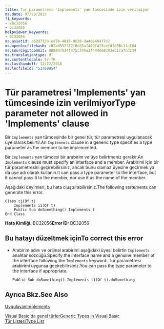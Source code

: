 ```yaml
---
title: Tür parametresi 'Implements' yan tümcesinde izin verilmiyor
ms.date: 07/20/2015
f1_keywords:
- vbc32056
- bc32056
helpviewer_keywords:
- BC32056
ms.assetid: a62d773b-e878-4817-8638-da49849477d7
ms.openlocfilehash: c87ad552f77f8d65a7440f4f3cefdfd86c3fdf04
ms.sourcegitcommit: 0888d7b24f475c346a3f444de8d83ec1ca7cd234
ms.translationtype: MT
ms.contentlocale: tr-TR
ms.lasthandoff: 12/22/2018
ms.locfileid: "53769954"
---
```

# <a name="type-parameter-not-allowed-in-implements-clause"></a><span data-ttu-id="2d293-102">Tür parametresi 'Implements' yan tümcesinde izin verilmiyor</span><span class="sxs-lookup"><span data-stu-id="2d293-102">Type parameter not allowed in 'Implements' clause</span></span>
<span data-ttu-id="2d293-103">Bir `Implements` yan tümcesinde bir genel tür, tür parametresi uygulanacak üye olarak belirtir.</span><span class="sxs-lookup"><span data-stu-id="2d293-103">An `Implements` clause in a generic type specifies a type parameter as the member to be implemented.</span></span>  
  
 <span data-ttu-id="2d293-104">Bir `Implements` yan tümcesi bir arabirim ve üye belirtmeniz gerekir.</span><span class="sxs-lookup"><span data-stu-id="2d293-104">An `Implements` clause must specify an interface and a member.</span></span> <span data-ttu-id="2d293-105">Arabirimi için bir tür parametresini geçirebilirsiniz, ancak bunu olamaz üyesine geçirmek ya da üye adı olarak kullanın.</span><span class="sxs-lookup"><span data-stu-id="2d293-105">It can pass a type parameter to the interface, but it cannot pass it to the member, nor use it as the name of the member.</span></span>  
  
 <span data-ttu-id="2d293-106">Aşağıdaki deyimleri, bu hata oluşturabilirsiniz.</span><span class="sxs-lookup"><span data-stu-id="2d293-106">The following statements can generate this error.</span></span>  
  
```  
Class c1(Of t)  
    Implements i1(Of t)  
    Public Sub doSomething() Implements t  
End Class  
```  
  
 <span data-ttu-id="2d293-107">**Hata Kimliği:** BC32056</span><span class="sxs-lookup"><span data-stu-id="2d293-107">**Error ID:** BC32056</span></span>  
  
## <a name="to-correct-this-error"></a><span data-ttu-id="2d293-108">Bu hatayı düzeltmek için</span><span class="sxs-lookup"><span data-stu-id="2d293-108">To correct this error</span></span>  
  
-   <span data-ttu-id="2d293-109">Arabirim adını ve orijinal arabirimi aşağıdaki üyesi belirtin `Implements` anahtar sözcüğü.</span><span class="sxs-lookup"><span data-stu-id="2d293-109">Specify the interface name and a genuine member of the interface following the `Implements` keyword.</span></span> <span data-ttu-id="2d293-110">Tür parametresi arabirimi uygunsa geçirebilirsiniz.</span><span class="sxs-lookup"><span data-stu-id="2d293-110">You can pass the type parameter to the interface if appropriate.</span></span>  
  
    ```  
    Public Sub doSomething() Implements i1(Of t).doSomething  
    ```  
  
## <a name="see-also"></a><span data-ttu-id="2d293-111">Ayrıca Bkz.</span><span class="sxs-lookup"><span data-stu-id="2d293-111">See Also</span></span>  
 [<span data-ttu-id="2d293-112">Uygulayan</span><span class="sxs-lookup"><span data-stu-id="2d293-112">Implements</span></span>](../../visual-basic/language-reference/statements/implements-clause.md)  
   
 [<span data-ttu-id="2d293-113">Visual Basic'de genel türler</span><span class="sxs-lookup"><span data-stu-id="2d293-113">Generic Types in Visual Basic</span></span>](../../visual-basic/programming-guide/language-features/data-types/generic-types.md)  
 [<span data-ttu-id="2d293-114">Tür Listesi</span><span class="sxs-lookup"><span data-stu-id="2d293-114">Type List</span></span>](../../visual-basic/language-reference/statements/type-list.md)
